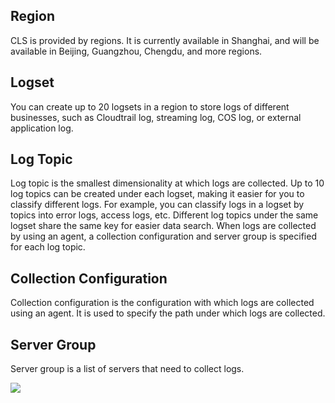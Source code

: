 ## Region

CLS is provided by regions. It is currently available in Shanghai, and will be available in Beijing, Guangzhou, Chengdu, and more regions.

## Logset

You can create up to 20 logsets in a region to store logs of different businesses, such as Cloudtrail log, streaming log, COS log, or external application log.

## Log Topic

Log topic is the smallest dimensionality at which logs are collected. Up to 10 log topics can be created under each logset, making it easier for you to classify different logs. For example, you can classify logs in a logset by topics into error logs, access logs, etc. Different log topics under the same logset share the same key for easier data search. When logs are collected by using an agent, a collection configuration and server group is specified for each log topic.

## Collection Configuration

Collection configuration is the configuration with which logs are collected using an agent. It is used to specify the path under which logs are collected.

## Server Group

Server group is a list of servers that need to collect logs.

![](https://mc.qcloudimg.com/static/img/e9ce86fd654e725d2e2de59b69a93b76/image.png)
